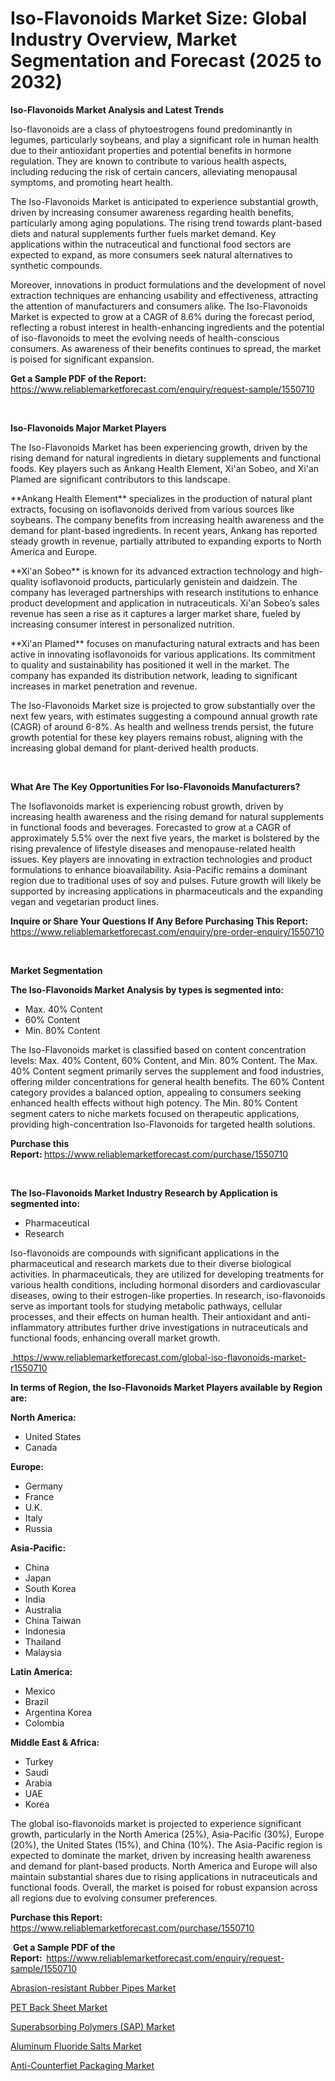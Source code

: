 <p><h1>Iso-Flavonoids Market Size: Global Industry Overview, Market Segmentation and Forecast (2025 to 2032)</h1></p><p><strong>Iso-Flavonoids Market Analysis and Latest Trends</strong></p>
<p><p>Iso-flavonoids are a class of phytoestrogens found predominantly in legumes, particularly soybeans, and play a significant role in human health due to their antioxidant properties and potential benefits in hormone regulation. They are known to contribute to various health aspects, including reducing the risk of certain cancers, alleviating menopausal symptoms, and promoting heart health.</p><p>The Iso-Flavonoids Market is anticipated to experience substantial growth, driven by increasing consumer awareness regarding health benefits, particularly among aging populations. The rising trend towards plant-based diets and natural supplements further fuels market demand. Key applications within the nutraceutical and functional food sectors are expected to expand, as more consumers seek natural alternatives to synthetic compounds.</p><p>Moreover, innovations in product formulations and the development of novel extraction techniques are enhancing usability and effectiveness, attracting the attention of manufacturers and consumers alike. The Iso-Flavonoids Market is expected to grow at a CAGR of 8.6% during the forecast period, reflecting a robust interest in health-enhancing ingredients and the potential of iso-flavonoids to meet the evolving needs of health-conscious consumers. As awareness of their benefits continues to spread, the market is poised for significant expansion.</p></p>
<p><strong>Get a Sample PDF of the Report:&nbsp;</strong> <a href="https://www.reliablemarketforecast.com/enquiry/request-sample/1550710?utm_campaign=1144&utm_medium=2&utm_source=Github&utm_content=ia&utm_term=02042025&utm_id=iso-flavonoids">https://www.reliablemarketforecast.com/enquiry/request-sample/1550710</a></p>
<p>&nbsp;</p>
<p><strong>Iso-Flavonoids Major Market Players</strong></p>
<p><p>The Iso-Flavonoids Market has been experiencing growth, driven by the rising demand for natural ingredients in dietary supplements and functional foods. Key players such as Ankang Health Element, Xi'an Sobeo, and Xi'an Plamed are significant contributors to this landscape.</p><p>**Ankang Health Element** specializes in the production of natural plant extracts, focusing on isoflavonoids derived from various sources like soybeans. The company benefits from increasing health awareness and the demand for plant-based ingredients. In recent years, Ankang has reported steady growth in revenue, partially attributed to expanding exports to North America and Europe. </p><p>**Xi'an Sobeo** is known for its advanced extraction technology and high-quality isoflavonoid products, particularly genistein and daidzein. The company has leveraged partnerships with research institutions to enhance product development and application in nutraceuticals. Xi'an Sobeo’s sales revenue has seen a rise as it captures a larger market share, fueled by increasing consumer interest in personalized nutrition.</p><p>**Xi'an Plamed** focuses on manufacturing natural extracts and has been active in innovating isoflavonoids for various applications. Its commitment to quality and sustainability has positioned it well in the market. The company has expanded its distribution network, leading to significant increases in market penetration and revenue.</p><p>The Iso-Flavonoids Market size is projected to grow substantially over the next few years, with estimates suggesting a compound annual growth rate (CAGR) of around 6-8%. As health and wellness trends persist, the future growth potential for these key players remains robust, aligning with the increasing global demand for plant-derived health products.</p></p>
<p>&nbsp;</p>
<p><strong>What Are The Key Opportunities For Iso-Flavonoids Manufacturers?</strong></p>
<p><p>The Isoflavonoids market is experiencing robust growth, driven by increasing health awareness and the rising demand for natural supplements in functional foods and beverages. Forecasted to grow at a CAGR of approximately 5.5% over the next five years, the market is bolstered by the rising prevalence of lifestyle diseases and menopause-related health issues. Key players are innovating in extraction technologies and product formulations to enhance bioavailability. Asia-Pacific remains a dominant region due to traditional uses of soy and pulses. Future growth will likely be supported by increasing applications in pharmaceuticals and the expanding vegan and vegetarian product lines.</p></p>
<p><strong>Inquire or Share Your Questions If Any Before Purchasing This Report:</strong> <a href="https://www.reliablemarketforecast.com/enquiry/pre-order-enquiry/1550710?utm_campaign=1144&utm_medium=2&utm_source=Github&utm_content=ia&utm_term=02042025&utm_id=iso-flavonoids">https://www.reliablemarketforecast.com/enquiry/pre-order-enquiry/1550710</a></p>
<p>&nbsp;</p>
<p><strong>Market Segmentation</strong></p>
<p><strong>The Iso-Flavonoids Market Analysis by types is segmented into:</strong></p>
<p><ul><li>Max. 40% Content</li><li>60% Content</li><li>Min. 80% Content</li></ul></p>
<p><p>The Iso-Flavonoids market is classified based on content concentration levels: Max. 40% Content, 60% Content, and Min. 80% Content. The Max. 40% Content segment primarily serves the supplement and food industries, offering milder concentrations for general health benefits. The 60% Content category provides a balanced option, appealing to consumers seeking enhanced health effects without high potency. The Min. 80% Content segment caters to niche markets focused on therapeutic applications, providing high-concentration Iso-Flavonoids for targeted health solutions.</p></p>
<p><strong>Purchase this Report:&nbsp;</strong><a href="https://www.reliablemarketforecast.com/purchase/1550710?utm_campaign=1144&utm_medium=2&utm_source=Github&utm_content=ia&utm_term=02042025&utm_id=iso-flavonoids">https://www.reliablemarketforecast.com/purchase/1550710</a></p>
<p>&nbsp;</p>
<p><strong>The Iso-Flavonoids Market Industry Research by Application is segmented into:</strong></p>
<p><ul><li>Pharmaceutical</li><li>Research</li></ul></p>
<p><p>Iso-flavonoids are compounds with significant applications in the pharmaceutical and research markets due to their diverse biological activities. In pharmaceuticals, they are utilized for developing treatments for various health conditions, including hormonal disorders and cardiovascular diseases, owing to their estrogen-like properties. In research, iso-flavonoids serve as important tools for studying metabolic pathways, cellular processes, and their effects on human health. Their antioxidant and anti-inflammatory attributes further drive investigations in nutraceuticals and functional foods, enhancing overall market growth.</p></p>
<p><a href="https://www.reliablemarketforecast.com/global-iso-flavonoids-market-r1550710?utm_campaign=1144&utm_medium=2&utm_source=Github&utm_content=ia&utm_term=02042025&utm_id=iso-flavonoids">&nbsp;https://www.reliablemarketforecast.com/global-iso-flavonoids-market-r1550710</a></p>
<p><strong>In terms of Region, the Iso-Flavonoids Market Players available by Region are:</strong></p>
<p>
    <p> <strong> North America: </strong>
        <ul>
            <li>United States</li>
            <li>Canada</li>
        </ul>
        </p> 
    <p> <strong> Europe: </strong>
        <ul>
            <li>Germany</li>
            <li>France</li>
            <li>U.K.</li>
            <li>Italy</li>
            <li>Russia</li>
        </ul>
        </p> 
    <p> <strong> Asia-Pacific: </strong>
        <ul>
            <li>China</li>
            <li>Japan</li>
            <li>South Korea</li>
            <li>India</li>
            <li>Australia</li>
            <li>China Taiwan</li>
            <li>Indonesia</li>
            <li>Thailand</li>
            <li>Malaysia</li>
        </ul>
        </p> 
    <p> <strong> Latin America: </strong>
        <ul>
            <li>Mexico</li>
            <li>Brazil</li>
            <li>Argentina Korea</li>
            <li>Colombia</li>
        </ul>
        </p> 
    <p> <strong> Middle East & Africa: </strong>
        <ul>
            <li>Turkey</li>
            <li>Saudi</li>
            <li>Arabia</li>
            <li>UAE</li>
            <li>Korea</li>
        </ul>
    </p>
    </p>
<p><p>The global iso-flavonoids market is projected to experience significant growth, particularly in the North America (25%), Asia-Pacific (30%), Europe (20%), the United States (15%), and China (10%). The Asia-Pacific region is expected to dominate the market, driven by increasing health awareness and demand for plant-based products. North America and Europe will also maintain substantial shares due to rising applications in nutraceuticals and functional foods. Overall, the market is poised for robust expansion across all regions due to evolving consumer preferences.</p></p>
<p><strong>Purchase this Report: </strong><a href="https://www.reliablemarketforecast.com/purchase/1550710?utm_campaign=1144&utm_medium=2&utm_source=Github&utm_content=ia&utm_term=02042025&utm_id=iso-flavonoids">https://www.reliablemarketforecast.com/purchase/1550710</a></p>
<p>&nbsp;<strong>Get a Sample PDF of the Report:&nbsp;&nbsp;</strong><a href="https://www.reliablemarketforecast.com/enquiry/request-sample/1550710?utm_campaign=1144&utm_medium=2&utm_source=Github&utm_content=ia&utm_term=02042025&utm_id=iso-flavonoids">https://www.reliablemarketforecast.com/enquiry/request-sample/1550710</a></p>
<p><strong></strong></p>
<p><p><a href="https://github.com/sawrovpipolo/Market-Research-Report-List-1/blob/main/abrasion-resistant-rubber-pipes-market.md?utm_campaign=1144&utm_medium=2&utm_source=Github&utm_content=ia&utm_term=02042025&utm_id=iso-flavonoids">Abrasion-resistant Rubber Pipes Market</a></p><p><a href="https://github.com/nkbaroga/Market-Research-Report-List-1/blob/main/pet-back-sheet-market.md?utm_campaign=1144&utm_medium=2&utm_source=Github&utm_content=ia&utm_term=02042025&utm_id=iso-flavonoids">PET Back Sheet Market</a></p><p><a href="https://github.com/ritooesiaba/Market-Research-Report-List-1/blob/main/superabsorbing-polymers-sap-market.md?utm_campaign=1144&utm_medium=2&utm_source=Github&utm_content=ia&utm_term=02042025&utm_id=iso-flavonoids">Superabsorbing Polymers (SAP) Market</a></p><p><a href="https://github.com/aarajlyre/Market-Research-Report-List-1/blob/main/aluminum-fluoride-salts-market.md?utm_campaign=1144&utm_medium=2&utm_source=Github&utm_content=ia&utm_term=02042025&utm_id=iso-flavonoids">Aluminum Fluoride Salts Market</a></p><p><a href="https://github.com/elvutedipela/Market-Research-Report-List-1/blob/main/anti-counterfiet-packaging-market.md?utm_campaign=1144&utm_medium=2&utm_source=Github&utm_content=ia&utm_term=02042025&utm_id=iso-flavonoids">Anti-Counterfiet Packaging Market</a></p></p>
